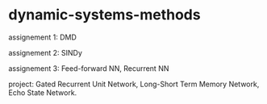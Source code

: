 # dynamic-systems-methods
assignement 1: DMD 

assignement 2: SINDy

assignement 3: Feed-forward NN,  Recurrent NN

project: Gated Recurrent Unit Network, Long-Short Term Memory Network, Echo State Network.
